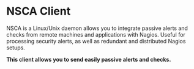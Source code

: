 NSCA Client
===========

NSCA is a Linux/Unix daemon allows you to integrate passive alerts and checks
from remote machines and applications with Nagios. Useful for processing
security alerts, as well as redundant and distributed Nagios setups.

**This client allows you to send easily passive alerts and checks.**

